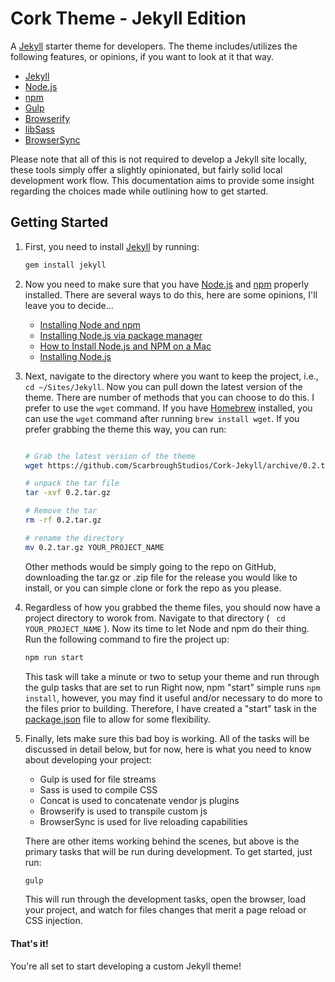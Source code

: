 # Cork Theme - Jekyll Edition

A [Jekyll](http://jekyllrb.com/) starter theme for developers. The theme includes/utilizes the following features, or opinions, if you want to look at it that way.

- [Jekyll](http://jekyllrb.com/)
- [Node.js](https://nodejs.org/)
- [npm](https://www.npmjs.com/)
- [Gulp](http://gulpjs.com/)
- [Browserify](http://browserify.org/)
- [libSass](http://libsass.org/)
- [BrowserSync](http://www.browsersync.io/)

Please note that all of this is not required to develop a Jekyll site locally, these tools simply offer a slightly opinionated, but fairly solid local development work flow. This documentation aims to provide some insight regarding the choices made while outlining how to get started.

## Getting Started

1. First, you need to install [Jekyll](http://jekyllrb.com/) by running:
    ``` bash
    gem install jekyll 
    ```

2. Now you need to make sure that you have [Node.js](https://nodejs.org/) and [npm](https://www.npmjs.com/) properly installed. There are several ways to do this, here are some opinions, I'll leave you to decide...
    * [Installing Node and npm](https://www.joyent.com/blog/installing-node-and-npm/)
    * [Installing Node.js via package manager](https://github.com/joyent/node/wiki/Installing-Node.js-via-package-manager)
    * [How to Install Node.js and NPM on a Mac](http://blog.teamtreehouse.com/install-node-js-npm-mac)
    * [Installing Node.js](https://www.araport.org/docs/science-apps-configuring-development-environment/installing-nodejs)

3. Next, navigate to the directory where you want to keep the project, i.e., ` cd ~/Sites/Jekyll `. Now you can pull down the latest version of the theme. There are number of methods that you can choose to do this. I prefer to use the ` wget ` command. If you have [Homebrew](http://brew.sh/) installed, you can use the ` wget ` command after running ` brew install wget `. If you prefer grabbing the theme this way, you can run:
    ``` bash

    # Grab the latest version of the theme
    wget https://github.com/ScarbroughStudios/Cork-Jekyll/archive/0.2.tar.gz

    # unpack the tar file
    tar -xvf 0.2.tar.gz

    # Remove the tar
    rm -rf 0.2.tar.gz

    # rename the directory
    mv 0.2.tar.gz YOUR_PROJECT_NAME

    ```
    Other methods would be simply going to the repo on GitHub, downloading the tar.gz or .zip file for the release you would like to install, or you can simple clone or fork the repo as you please.

4. Regardless of how you grabbed the theme files, you should now have a project directory to worok from. Navigate to that directory ( ` cd YOUR_PROJECT_NAME` ). Now its time to let Node and npm do their thing. Run the following command to fire the project up:
    ``` bash
    npm run start
    ```
    This task will take a minute or two to setup your theme and run through the gulp tasks that are set to run 
    Right now, npm "start" simple runs ` npm install `, however, you may find it useful and/or necessary to do more to the files prior to building. Therefore, I have created a "start" task in the [package.json](https://github.com/ScarbroughStudios/Cork-Jekyll/blob/master/package.json) file to allow for some flexibility.

5. Finally, lets make sure this bad boy is working. All of the tasks will be discussed in detail below, but for now, here is what you need to know about developing your project:
    * Gulp is used for file streams
    * Sass is used to compile CSS
    * Concat is used to concatenate vendor js plugins
    * Browserify is used to transpile custom js
    * BrowserSync is used for live reloading capabilities

    There are other items working behind the scenes, but above is the primary tasks that will be run during development. To get started, just run:
    ``` bash
    gulp
    ```
    This will run through the development tasks, open the browser, load your project, and watch for files changes that merit a page reload or CSS injection.


#### That's it!

You're all set to start developing a custom Jekyll theme!
